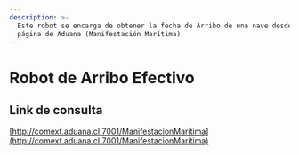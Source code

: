 ```yaml
---
description: >-
  Este robot se encarga de obtener la fecha de Arribo de una nave desde la
  página de Aduana (Manifestación Marítima)
---
```


# Robot de Arribo Efectivo

## Link de consulta

[http://comext.aduana.cl:7001/ManifestacionMaritima](http://comext.aduana.cl:7001/ManifestacionMaritima)

